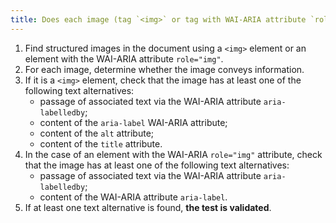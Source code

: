 ```yaml
---
title: Does each image (tag `<img>` or tag with WAI-ARIA attribute `role="img"`) [conveying information](#image-conveying-information) have a [text alternative](#text-alternative-image)?
---
```


1. Find structured images in the document using a `<img>` element or an element with the WAI-ARIA attribute `role="img"`.
2. For each image, determine whether the image conveys information.
3. If it is a `<img>` element, check that the image has at least one of the following text alternatives:
   - passage of associated text via the WAI-ARIA attribute `aria-labelledby`;
   - content of the `aria-label` WAI-ARIA attribute;
   - content of the `alt` attribute;
   - content of the `title` attribute.
4. In the case of an element with the WAI-ARIA `role="img"` attribute, check that the image has at least one of the following text alternatives:
   - passage of associated text via the WAI-ARIA attribute `aria-labelledby`;
   - content of the WAI-ARIA attribute `aria-label`.
5. If at least one text alternative is found, **the test is validated**.
